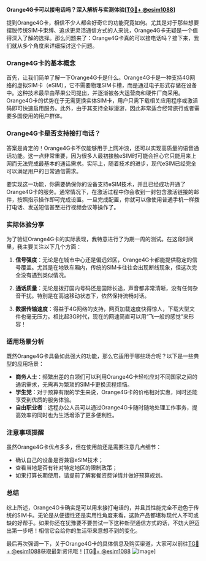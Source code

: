 **Orange4G卡可以接电话吗？深入解析与实测体验[[TG💪+ @esim1088](https://t.me/s/esim1088)]**

提到Orange4G卡，相信不少人都会好奇它的功能究竟如何。尤其是对于那些想要摆脱传统SIM卡束缚、追求更灵活通信方式的人来说，Orange4G卡无疑是一个值得深入了解的选择。那么问题来了：Orange4G卡真的可以接电话吗？接下来，我们就从多个角度来详细探讨这个问题。

### Orange4G卡的基本概念

首先，让我们简单了解一下Orange4G卡是什么。Orange4G卡是一种支持4G网络的虚拟SIM卡（eSIM），它不需要物理SIM卡槽，而是通过电子形式存储在设备中。这种技术最早由苹果公司提出，并逐渐被各大运营商和硬件厂商采用。Orange4G卡的优势在于无需更换实体SIM卡，用户只需下载相关应用程序或激活码即可快速启用服务。此外，由于其支持全球漫游，因此非常适合经常旅行或者需要多国使用的用户群体。

### Orange4G卡是否支持接打电话？

答案是肯定的！Orange4G卡不仅能够用于上网冲浪，还可以实现高质量的语音通话功能。这一点非常重要，因为很多人最初接触eSIM时可能会担心它只能用来上网而无法完成最基本的通话需求。实际上，随着技术的进步，现代eSIM已经完全可以满足用户的日常通信需求。

要实现这一功能，你需要确保你的设备支持eSIM技术，并且已经成功开通了Orange4G卡的服务。通常情况下，在激活过程中你会收到一封包含激活链接的邮件，按照指示操作即可完成设置。一旦完成配置，你就可以像使用普通手机一样拨打电话、发送短信甚至进行视频会议等操作了。

### 实际体验分享

为了验证Orange4G卡的实际表现，我特意进行了为期一周的测试。在这段时间里，我主要关注以下几个方面：

1. **信号强度**：无论是在城市中心还是偏远郊区，Orange4G卡都能提供稳定的信号覆盖。尤其是在地铁车厢内，传统的SIM卡往往会出现断线现象，但这次完全没有遇到类似情况。
   
2. **通话质量**：无论是拨打国内号码还是国际长途，声音都非常清晰，没有任何杂音干扰。特别是在高速移动状态下，依然保持流畅对话。

3. **数据传输速度**：得益于4G网络的支持，网页加载速度快得惊人，下载大型文件也毫无压力。相比起3G时代，现在的网速简直可以用“飞一般的感觉”来形容！

### 适用场景分析

既然Orange4G卡具备如此强大的功能，那么它适用于哪些场合呢？以下是一些典型的应用场景：

- **商务人士**：频繁出差的白领们可以利用Orange4G卡轻松应对不同国家之间的通讯需求，无需再为繁琐的SIM卡更换流程烦恼。
- **学生党**：对于预算有限的学生来说，Orange4G卡的价格相对实惠，同时还能享受到优质的服务体验。
- **自由职业者**：远程办公人员可以通过Orange4G卡随时随地处理工作事务，提高效率的同时也为生活增添了更多便利性。

### 注意事项提醒

虽然Orange4G卡优点多多，但在使用前还是需要注意几点细节：

- 确认自己的设备是否兼容eSIM技术；
- 查看当地是否有针对特定地区的限制政策；
- 如果打算长期使用，请提前了解套餐资费详情并做好预算规划。

### 总结

综上所述，Orange4G卡确实是可以用来接打电话的，并且其性能完全不逊色于传统的SIM卡。无论是从便捷性还是实用性角度来看，这款产品都堪称现代人不可或缺的好帮手。如果你还在犹豫要不要尝试一下这种新型通信方式的话，不妨大胆迈出第一步吧！相信它会给你的生活带来意想不到的变化。

最后再次强调一下，关于Orange4G卡的具体信息及购买渠道，大家可以前往[TG💪+ @esim1088](https://t.me/s/esim1088)获取最新资讯哦！[[TG💪+ @esim1088](https://t.me/s/esim1088) ![Image](https://i.postimg.cc/4NQfJmqS/Snipaste-2025-05-13-00-14-12.png)]